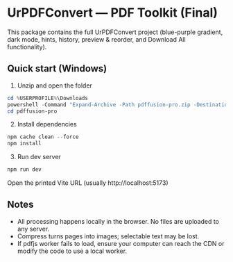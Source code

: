 # UrPDFConvert — PDF Toolkit (Final)

This package contains the full UrPDFConvert project (blue-purple gradient, dark mode, hints, history, preview & reorder, and Download All functionality).

## Quick start (Windows)

1. Unzip and open the folder
```powershell
cd %USERPROFILE%\Downloads
powershell -Command "Expand-Archive -Path pdffusion-pro.zip -DestinationPath pdffusion-pro"
cd pdffusion-pro
```

2. Install dependencies
```powershell
npm cache clean --force
npm install
```

3. Run dev server
```powershell
npm run dev
```

Open the printed Vite URL (usually http://localhost:5173)

## Notes
- All processing happens locally in the browser. No files are uploaded to any server.
- Compress turns pages into images; selectable text may be lost.
- If pdfjs worker fails to load, ensure your computer can reach the CDN or modify the code to use a local worker.
